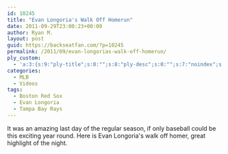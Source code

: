 ```yaml
---
id: 10245
title: "Evan Longoria's Walk Off Homerun"
date: 2011-09-29T23:00:23+00:00
author: Ryan M.
layout: post
guid: https://backseatfan.com/?p=10245
permalink: /2011/09/evan-longorias-walk-off-homerun/
ply_custom:
  - 'a:3:{s:9:"ply-title";s:0:"";s:8:"ply-desc";s:0:"";s:7:"noindex";s:0:"";}'
categories:
  - MLB
  - Videos
tags:
  - Boston Red Sox
  - Evan Longoria
  - Tampa Bay Rays
---
```


<div class="entry">
  <p>
    It was an amazing last day of the regular season, if only baseball could be this exciting year round. Here is Evan Longoria's walk off homer, great highlight of the night.
  </p>

  <div>
  </div>
</div>
